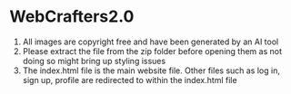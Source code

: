 # WebCrafters2.0
1. All images are copyright free and have been generated by an AI tool
2. Please extract the file from the zip folder before opening them as not doing so might bring up styling issues
3. The index.html file is the main website file. Other files such as log in, sign up, profile are redirected to within the index.html file
